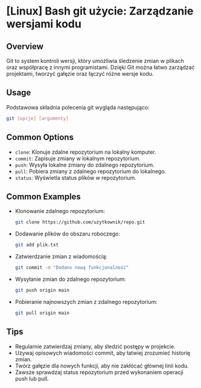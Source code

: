 # [Linux] Bash git użycie: Zarządzanie wersjami kodu

## Overview
Git to system kontroli wersji, który umożliwia śledzenie zmian w plikach oraz współpracę z innymi programistami. Dzięki Git można łatwo zarządzać projektami, tworzyć gałęzie oraz łączyć różne wersje kodu.

## Usage
Podstawowa składnia polecenia git wygląda następująco:

```bash
git [opcje] [argumenty]
```

## Common Options
- `clone`: Klonuje zdalne repozytorium na lokalny komputer.
- `commit`: Zapisuje zmiany w lokalnym repozytorium.
- `push`: Wysyła lokalne zmiany do zdalnego repozytorium.
- `pull`: Pobiera zmiany z zdalnego repozytorium do lokalnego.
- `status`: Wyświetla status plików w repozytorium.

## Common Examples
- Klonowanie zdalnego repozytorium:
  ```bash
  git clone https://github.com/użytkownik/repo.git
  ```

- Dodawanie plików do obszaru roboczego:
  ```bash
  git add plik.txt
  ```

- Zatwierdzanie zmian z wiadomością:
  ```bash
  git commit -m "Dodano nową funkcjonalność"
  ```

- Wysyłanie zmian do zdalnego repozytorium:
  ```bash
  git push origin main
  ```

- Pobieranie najnowszych zmian z zdalnego repozytorium:
  ```bash
  git pull origin main
  ```

## Tips
- Regularnie zatwierdzaj zmiany, aby śledzić postępy w projekcie.
- Używaj opisowych wiadomości commit, aby łatwiej zrozumieć historię zmian.
- Twórz gałęzie dla nowych funkcji, aby nie zakłócać głównej linii kodu.
- Zawsze sprawdzaj status repozytorium przed wykonaniem operacji push lub pull.